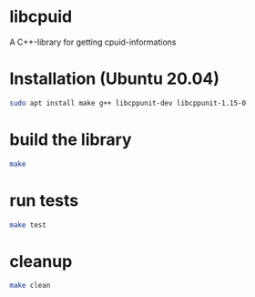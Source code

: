 libcpuid
========

A C++-library for getting cpuid-informations

# Installation (Ubuntu 20.04)
```bash
sudo apt install make g++ libcppunit-dev libcppunit-1.15-0
```

# build the library
```bash
make
```

# run tests
```bash
make test
```

# cleanup
```bash
make clean
```